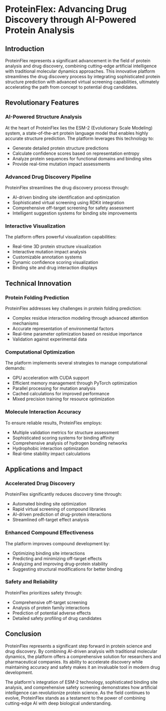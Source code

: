# ProteinFlex: Advancing Drug Discovery through AI-Powered Protein Analysis

## Introduction
ProteinFlex represents a significant advancement in the field of protein analysis and drug discovery, combining cutting-edge artificial intelligence with traditional molecular dynamics approaches. This innovative platform streamlines the drug discovery process by integrating sophisticated protein structure prediction with advanced virtual screening capabilities, ultimately accelerating the path from concept to potential drug candidates.

## Revolutionary Features

### AI-Powered Structure Analysis
At the heart of ProteinFlex lies the ESM-2 (Evolutionary Scale Modeling) system, a state-of-the-art protein language model that enables highly accurate structure prediction. The platform leverages this technology to:
- Generate detailed protein structure predictions
- Calculate confidence scores based on representation entropy
- Analyze protein sequences for functional domains and binding sites
- Provide real-time mutation impact assessments

### Advanced Drug Discovery Pipeline
ProteinFlex streamlines the drug discovery process through:
- AI-driven binding site identification and optimization
- Sophisticated virtual screening using RDKit integration
- Comprehensive off-target screening for safety assessment
- Intelligent suggestion systems for binding site improvements

### Interactive Visualization
The platform offers powerful visualization capabilities:
- Real-time 3D protein structure visualization
- Interactive mutation impact analysis
- Customizable annotation systems
- Dynamic confidence scoring visualization
- Binding site and drug interaction displays

## Technical Innovation

### Protein Folding Prediction
ProteinFlex addresses key challenges in protein folding prediction:
- Complex residue interaction modeling through advanced attention mechanisms
- Accurate representation of environmental factors
- Real-time parameter optimization based on residue importance
- Validation against experimental data

### Computational Optimization
The platform implements several strategies to manage computational demands:
- GPU acceleration with CUDA support
- Efficient memory management through PyTorch optimization
- Parallel processing for mutation analysis
- Cached calculations for improved performance
- Mixed precision training for resource optimization

### Molecule Interaction Accuracy
To ensure reliable results, ProteinFlex employs:
- Multiple validation metrics for structure assessment
- Sophisticated scoring systems for binding affinity
- Comprehensive analysis of hydrogen bonding networks
- Hydrophobic interaction optimization
- Real-time stability impact calculations

## Applications and Impact

### Accelerated Drug Discovery
ProteinFlex significantly reduces discovery time through:
- Automated binding site optimization
- Rapid virtual screening of compound libraries
- AI-driven prediction of drug-protein interactions
- Streamlined off-target effect analysis

### Enhanced Compound Effectiveness
The platform improves compound development by:
- Optimizing binding site interactions
- Predicting and minimizing off-target effects
- Analyzing and improving drug-protein stability
- Suggesting structural modifications for better binding

### Safety and Reliability
ProteinFlex prioritizes safety through:
- Comprehensive off-target screening
- Analysis of protein family interactions
- Prediction of potential adverse effects
- Detailed safety profiling of drug candidates

## Conclusion
ProteinFlex represents a significant step forward in protein science and drug discovery. By combining AI-driven analysis with traditional molecular dynamics, the platform offers a comprehensive solution for researchers and pharmaceutical companies. Its ability to accelerate discovery while maintaining accuracy and safety makes it an invaluable tool in modern drug development.

The platform's integration of ESM-2 technology, sophisticated binding site analysis, and comprehensive safety screening demonstrates how artificial intelligence can revolutionize protein science. As the field continues to evolve, ProteinFlex stands as a testament to the power of combining cutting-edge AI with deep biological understanding.

